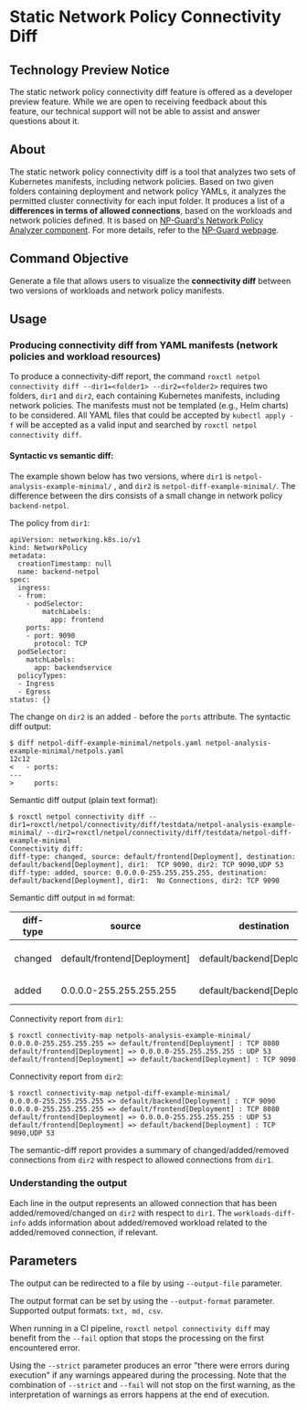 # Static Network Policy Connectivity Diff

## Technology Preview Notice

The static network policy connectivity diff feature is offered as a developer preview feature.
While we are open to receiving feedback about this feature, our technical support will not be able to assist and answer questions about it.

## About

The static network policy connectivity diff is a tool that analyzes two sets of Kubernetes manifests, including network policies.
Based on two given folders containing deployment and network policy YAMLs, it analyzes the permitted cluster connectivity for each input folder.
It produces a list of a **differences in terms of allowed connections**, based on the workloads and network policies defined.
It is based on [NP-Guard's Network Policy Analyzer component](https://github.com/np-guard/netpol-analyzer). For more details, refer to the [NP-Guard webpage](https://np-guard.github.io/).

## Command Objective

Generate a file that allows users to visualize the **connectivity diff** between two versions of workloads and network policy manifests.

## Usage

### Producing connectivity diff from YAML manifests (network policies and workload resources)

To produce a connectivity-diff report, the command `roxctl netpol connectivity diff --dir1=<folder1> --dir2=<folder2>` requires two folders, `dir1` and `dir2`, each containing Kubernetes manifests, including network policies.
The manifests must not be templated (e.g., Helm charts) to be considered. All YAML files that could be accepted by `kubectl apply -f` will be accepted as a valid input and searched by `roxctl netpol connectivity diff`.

#### Syntactic vs semantic diff:

The example shown below has two versions, where `dir1` is `netpol-analysis-example-minimal/` , and `dir2` is  `netpol-diff-example-minimal/`.
The difference between the dirs consists of a small change in network policy `backend-netpol`.

The policy from `dir1`:

```
apiVersion: networking.k8s.io/v1
kind: NetworkPolicy
metadata:
  creationTimestamp: null
  name: backend-netpol
spec:
  ingress:
  - from:
    - podSelector:
        matchLabels:
          app: frontend
    ports:
    - port: 9090
      protocol: TCP
  podSelector:
    matchLabels:
      app: backendservice
  policyTypes:
  - Ingress
  - Egress
status: {}

```

The change on `dir2` is an added `-` before the `ports` attribute. The syntactic diff output:
```
$ diff netpol-diff-example-minimal/netpols.yaml netpol-analysis-example-minimal/netpols.yaml
12c12
<   - ports:
---
>     ports:
```

Semantic diff output (plain text format):

```
$ roxctl netpol connectivity diff --dir1=roxctl/netpol/connectivity/diff/testdata/netpol-analysis-example-minimal/ --dir2=roxctl/netpol/connectivity/diff/testdata/netpol-diff-example-minimal
Connectivity diff:
diff-type: changed, source: default/frontend[Deployment], destination: default/backend[Deployment], dir1:  TCP 9090, dir2: TCP 9090,UDP 53
diff-type: added, source: 0.0.0.0-255.255.255.255, destination: default/backend[Deployment], dir1:  No Connections, dir2: TCP 9090
```

Semantic diff output in `md` format:

| diff-type | source | destination | dir1 | dir2 | workloads-diff-info |
|-----------|--------|-------------|------|------|---------------------|
| changed | default/frontend[Deployment] | default/backend[Deployment] | TCP 9090 | TCP 9090,UDP 53 |  |
| added | 0.0.0.0-255.255.255.255 | default/backend[Deployment] | No Connections | TCP 9090 |  |

Connectivity report from `dir1`:
```
$ roxctl connectivity-map netpols-analysis-example-minimal/
0.0.0.0-255.255.255.255 => default/frontend[Deployment] : TCP 8080
default/frontend[Deployment] => 0.0.0.0-255.255.255.255 : UDP 53
default/frontend[Deployment] => default/backend[Deployment] : TCP 9090
```

Connectivity report from `dir2`:
```
$ roxctl connectivity-map netpol-diff-example-minimal/
0.0.0.0-255.255.255.255 => default/backend[Deployment] : TCP 9090
0.0.0.0-255.255.255.255 => default/frontend[Deployment] : TCP 8080
default/frontend[Deployment] => 0.0.0.0-255.255.255.255 : UDP 53
default/frontend[Deployment] => default/backend[Deployment] : TCP 9090,UDP 53
```

The semantic-diff report provides a summary of changed/added/removed connections from `dir2` with respect to allowed connections from `dir1`.

### Understanding the output
Each line in the output represents an allowed connection that has been added/removed/changed on `dir2` with respect to `dir1`.
The `workloads-diff-info` adds information about added/removed workload related to the added/removed connection, if relevant.

## Parameters

The output can be redirected to a file by using `--output-file` parameter.

The output format can be set by using the `--output-format` parameter. Supported output formats: `txt, md, csv`.

When running in a CI pipeline, `roxctl netpol connectivity diff` may benefit from the `--fail` option that stops the processing on the first encountered error.

Using the `--strict` parameter produces an error "there were errors during execution" if any warnings appeared during the processing. Note that the combination of `--strict` and `--fail` will not stop on the first warning, as the interpretation of warnings as errors happens at the end of execution.
